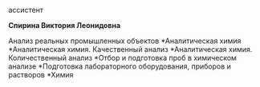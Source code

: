 ассистент



**Спирина Виктория Леонидовна**

Анализ реальных промышленных объектов
	*Аналитическая химия
	*Аналитическая химия. Качественный анализ
	*Аналитическая химия. Количественный анализ
	*Отбор и подготовка проб в химическом анализе
	*Подготовка лабораторного оборудования, приборов и растворов
	*Химия